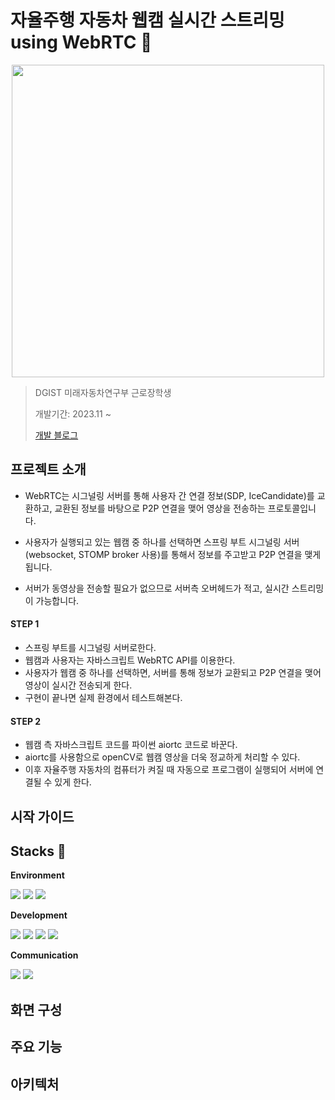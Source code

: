 # 자율주행 자동차 웹캠 실시간 스트리밍 using WebRTC :car:

<div align=center>
  <img src="https://github.com/jaeyeoneee/WebRTC/assets/109527136/027af870-6779-426b-8483-9948df6cb967" width="500">
</div>

> DGIST 미래자동차연구부 근로장학생
>
> 개발기간: 2023.11 ~
>
> [개발 블로그](https://velog.io/@jaeyeoneee/WebRTC%EB%A1%9C-%EC%9B%B9%EC%BA%A0-%EC%98%81%EC%83%81-%EC%8B%A4%EC%8B%9C%EA%B0%84-%EC%A0%84%EC%86%A1%ED%95%98%EA%B8%B0-WebRTC%EB%9E%80)


## 프로젝트 소개
 * WebRTC는 시그널링 서버를 통해 사용자 간 연결 정보(SDP, IceCandidate)를 교환하고, 교환된 정보를 바탕으로 P2P 연결을 맺어 영상을 전송하는 프로토콜입니다.

 * 사용자가 실행되고 있는 웹캠 중 하나를 선택하면 스프링 부트 시그널링 서버(websocket, STOMP broker 사용)를 통해서 정보를 주고받고 P2P 연결을 맺게 됩니다.

 * 서버가 동영상을 전송할 필요가 없으므로 서버측 오버헤드가 적고, 실시간 스트리밍이 가능합니다.
 
#### STEP 1
 * 스프링 부트를 시그널링 서버로한다.
 * 웹캠과 사용자는 자바스크립트 WebRTC API를 이용한다.
 * 사용자가 웹캠 중 하나를 선택하면, 서버를 통해 정보가 교환되고 P2P 연결을 맺어 영상이 실시간 전송되게 한다.
 * 구현이 끝나면 실제 환경에서 테스트해본다.

#### STEP 2
 * 웹캠 측 자바스크립트 코드를 파이썬 aiortc 코드로 바꾼다.
 * aiortc를 사용함으로 openCV로 웹캠 영상을 더욱 정교하게 처리할 수 있다.
 * 이후 자율주행 자동차의 컴퓨터가 켜질 때 자동으로 프로그램이 실행되어 서버에 연결될 수 있게 한다.

## 시작 가이드

## Stacks :book:
**Environment**
<p>
  <span><img src="https://img.shields.io/badge/intellijidea-000000?style=for-the-badge&logo=intellijidea&logoColor=white"></span>
  <span><img src="https://img.shields.io/badge/Git-F05032?style=for-the-badge&logo=Git&logoColor=white"></span>
  <span><img src="https://img.shields.io/badge/GitHub-181717?style=for-the-badge&logo=GitHub&logoColor=white"></span>
</p>


**Development**
<p>
  <span><img src="https://img.shields.io/badge/openJDK-437291?style=for-the-badge&logo=openjdk&logoColor=white"></span>
  <span><img src="https://img.shields.io/badge/javascript-F7DF1E?style=for-the-badge&logo=javascript&logoColor=white"></span>
  <span><img src="https://img.shields.io/badge/WebRTC-333333?style=for-the-badge&logo=WebRTC&logoColor=white"></span>
  <span><img src="https://img.shields.io/badge/Spring Boot-6DB33F?style=for-the-badge&logo=Spring Boot&logoColor=white"></span>
</p>

**Communication**
<p>
  <span><img src="https://img.shields.io/badge/notion-000000?style=for-the-badge&logo=notion&logoColor=white"></span>
  <span><img src="https://img.shields.io/badge/Flow%20Team-9600F8?style=for-the-badge&link=https://flow.team/kr/index"></span>
</p>

## 화면 구성

## 주요 기능

## 아키텍처
